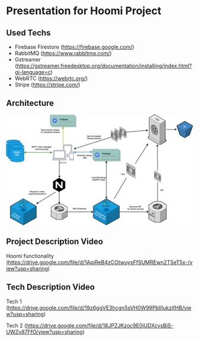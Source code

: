 # Presentation for Hoomi Project 
## Used Techs
* Firebase Firestore (https://firebase.google.com/)
* RabbitMQ (https://www.rabbitmq.com/)
* Gstreamer (https://gstreamer.freedesktop.org/documentation/installing/index.html?gi-language=c)
* WebRTC (https://webrtc.org/)
* Stripe (https://stripe.com/)

## Architecture
![](Hoomi-Arch.png)
## Project Description Video
Hoomi functionality (https://drive.google.com/file/d/1ApiReB4zCOtwuysFfSUMREwn2TSeT5x-/view?usp=sharing)
## Tech Description Video
Tech 1 (https://drive.google.com/file/d/19z6ggVE3hcgn5sVH0W99PbIIIukzifHB/view?usp=sharing)

Tech 2 (https://drive.google.com/file/d/18JPZJKzoc9E0jUDXcysBjS-UWZv87FfO/view?usp=sharing)
